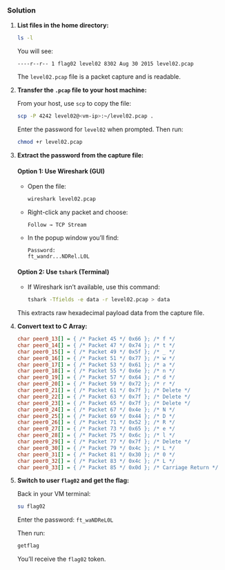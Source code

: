 ### Solution

1. **List files in the home directory:**

	```bash
	ls -l
	```

	You will see:
	```
	----r--r-- 1 flag02 level02 8302 Aug 30	2015 level02.pcap
	```

	The `level02.pcap` file is a packet capture and is readable.

2. **Transfer the `.pcap` file to your host machine:**

	From your host, use `scp` to copy the file:

	```bash
	scp -P 4242 level02@<vm-ip>:~/level02.pcap .
	```

	Enter the password for `level02` when prompted.
	Then run:

	```bash
	chmod +r level02.pcap
	```

3. **Extract the password from the capture file:**

	#### Option 1: Use Wireshark (GUI)

	* Open the file:

		```bash
		wireshark level02.pcap
		```

	* Right-click any packet and choose:

		```
		Follow → TCP Stream
		```

	* In the popup window you’ll find:

		```
		Password:
		ft_wandr...NDRel.L0L
		```

	#### Option 2: Use `tshark` (Terminal)

	* If Wireshark isn’t available, use this command:

		```bash
		tshark -Tfields -e data -r level02.pcap > data
		```

	This extracts raw hexadecimal payload data from the capture file.

4. **Convert text to C Array:**

	```ini
	char peer0_13[] = { /* Packet 45 */ 0x66 }; /* f */
	char peer0_14[] = { /* Packet 47 */ 0x74 }; /* t */
	char peer0_15[] = { /* Packet 49 */ 0x5f }; /* _ */
	char peer0_16[] = { /* Packet 51 */ 0x77 }; /* w */
	char peer0_17[] = { /* Packet 53 */ 0x61 }; /* a */
	char peer0_18[] = { /* Packet 55 */ 0x6e }; /* n */
	char peer0_19[] = { /* Packet 57 */ 0x64 }; /* d */
	char peer0_20[] = { /* Packet 59 */ 0x72 }; /* r */
	char peer0_21[] = { /* Packet 61 */ 0x7f }; /* Delete */
	char peer0_22[] = { /* Packet 63 */ 0x7f }; /* Delete */
	char peer0_23[] = { /* Packet 65 */ 0x7f }; /* Delete */
	char peer0_24[] = { /* Packet 67 */ 0x4e }; /* N */
	char peer0_25[] = { /* Packet 69 */ 0x44 }; /* D */
	char peer0_26[] = { /* Packet 71 */ 0x52 }; /* R */
	char peer0_27[] = { /* Packet 73 */ 0x65 }; /* e */
	char peer0_28[] = { /* Packet 75 */ 0x6c }; /* l */
	char peer0_29[] = { /* Packet 77 */ 0x7f }; /* Delete */
	char peer0_30[] = { /* Packet 79 */ 0x4c }; /* L */
	char peer0_31[] = { /* Packet 81 */ 0x30 }; /* 0 */
	char peer0_32[] = { /* Packet 83 */ 0x4c }; /* L */
	char peer0_33[] = { /* Packet 85 */ 0x0d }; /* Carriage Return */
	```

5. **Switch to user `flag02` and get the flag:**

	Back in your VM terminal:

	```bash
	su flag02
	```

	Enter the password: `ft_waNDReL0L`

	Then run:

	```bash
	getflag
	```

	You’ll receive the `flag02` token.
